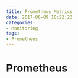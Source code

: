 ```yaml
---
title: Prometheus Metrics
date: 2017-06-09 10:22:23
categories:
- Monitoring
tags:
- Prometheus
---
```


# Prometheus












